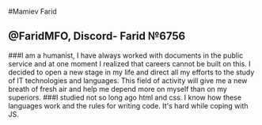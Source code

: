 #Mamiev Farid
## @FaridMFO, Discord- Farid №6756
###I am a humanist, I have always worked with documents in the public service and at one moment I realized that careers cannot be built on this. 
I decided to open a new stage in my life and direct all my efforts to the study of IT technologies and languages. 
This field of activity will give me a new breath of fresh air and help me depend more on myself than on my superiors.
###I studied not so long ago html and css. I know how these languages work and the rules for writing code. It's hard while coping with JS.

